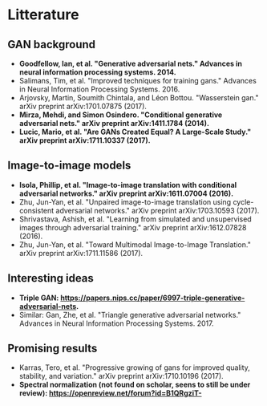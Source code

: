# Litterature

## GAN background
- **Goodfellow, Ian, et al. "Generative adversarial nets." Advances in neural information processing systems. 2014.**
- Salimans, Tim, et al. "Improved techniques for training gans." Advances in Neural Information Processing Systems. 2016.
- Arjovsky, Martin, Soumith Chintala, and Léon Bottou. "Wasserstein gan." arXiv preprint arXiv:1701.07875 (2017).
- **Mirza, Mehdi, and Simon Osindero. "Conditional generative adversarial nets." arXiv preprint arXiv:1411.1784 (2014).**
- **Lucic, Mario, et al. "Are GANs Created Equal? A Large-Scale Study." arXiv preprint arXiv:1711.10337 (2017).**

## Image-to-image models
 - **Isola, Phillip, et al. "Image-to-image translation with conditional adversarial networks." arXiv preprint arXiv:1611.07004 (2016).**
 - Zhu, Jun-Yan, et al. "Unpaired image-to-image translation using cycle-consistent adversarial networks." arXiv preprint arXiv:1703.10593 (2017).
 - Shrivastava, Ashish, et al. "Learning from simulated and unsupervised images through adversarial training." arXiv preprint arXiv:1612.07828 (2016).
 - Zhu, Jun-Yan, et al. "Toward Multimodal Image-to-Image Translation." arXiv preprint arXiv:1711.11586 (2017).

## Interesting ideas
- **Triple GAN: https://papers.nips.cc/paper/6997-triple-generative-adversarial-nets.**
- Similar: Gan, Zhe, et al. "Triangle generative adversarial networks." Advances in Neural Information Processing Systems. 2017.

## Promising results
- Karras, Tero, et al. "Progressive growing of gans for improved quality, stability, and variation." arXiv preprint arXiv:1710.10196 (2017).
- **Spectral normalization (not found on scholar, seens to still be under review): https://openreview.net/forum?id=B1QRgziT-**


